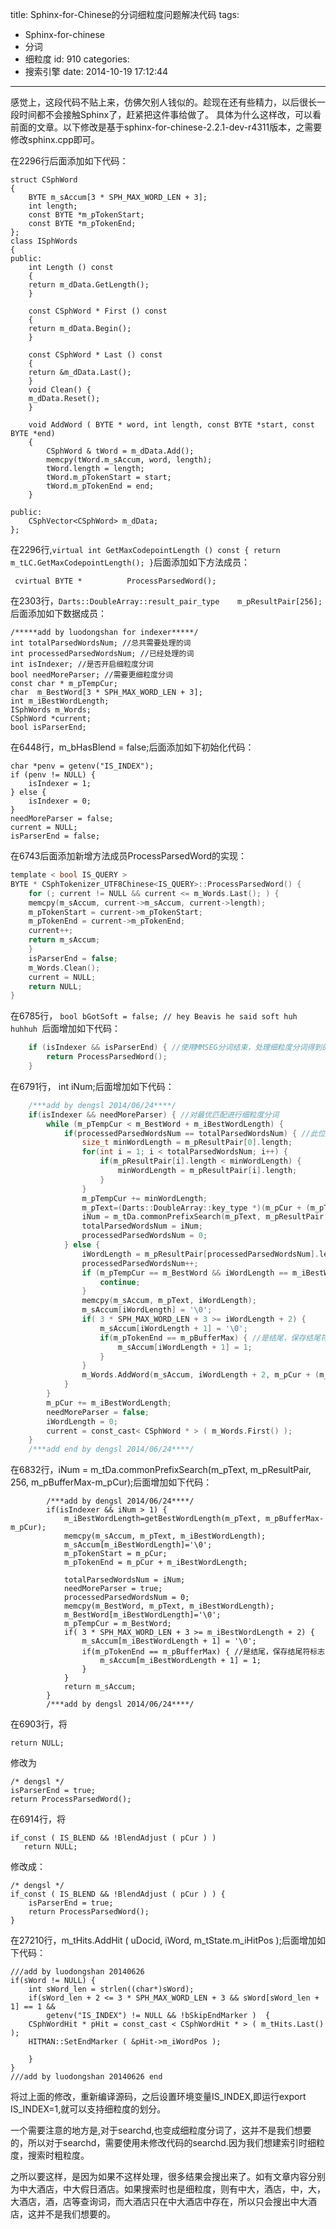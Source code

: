 title: Sphinx-for-Chinese的分词细粒度问题解决代码
tags:
  - Sphinx-for-chinese
  - 分词
  - 细粒度
id: 910
categories:
  - 搜索引擎
date: 2014-10-19 17:12:44
---

感觉上，这段代码不贴上来，仿佛欠别人钱似的。趁现在还有些精力，以后很长一段时间都不会接触Sphinx了，赶紧把这件事给做了。
具体为什么这样改，可以看前面的文章。以下修改是基于sphinx-for-chinese-2.2.1-dev-r4311版本，之需要修改sphinx.cpp即可。

在2296行后面添加如下代码：
``` 
struct CSphWord
{
    BYTE m_sAccum[3 * SPH_MAX_WORD_LEN + 3];
    int length;
    const BYTE *m_pTokenStart;
    const BYTE *m_pTokenEnd;
};
class ISphWords
{
public:
    int Length () const
    {
    return m_dData.GetLength();
    }

    const CSphWord * First () const
    {
    return m_dData.Begin();
    }

    const CSphWord * Last () const
    {
    return &m_dData.Last();
    }
    void Clean() {
    m_dData.Reset();
    }     

    void AddWord ( BYTE * word, int length, const BYTE *start, const BYTE *end)
    {
        CSphWord & tWord = m_dData.Add();
        memcpy(tWord.m_sAccum, word, length);
        tWord.length = length;
        tWord.m_pTokenStart = start;
        tWord.m_pTokenEnd = end;
    }

public:
    CSphVector<CSphWord> m_dData;
};
```

在2296行,`virtual int GetMaxCodepointLength () const { return m_tLC.GetMaxCodepointLength(); }`后面添加如下方法成员：
```
 cvirtual BYTE *          ProcessParsedWord();
```
在2303行，`Darts::DoubleArray::result_pair_type    m_pResultPair[256];`后面添加如下数据成员：
``` 
/*****add by luodongshan for indexer*****/
int totalParsedWordsNum; //总共需要处理的词
int processedParsedWordsNum; //已经处理的词
int isIndexer; //是否开启细粒度分词
bool needMoreParser; //需要更细粒度分词
const char * m_pTempCur;
char  m_BestWord[3 * SPH_MAX_WORD_LEN + 3];
int m_iBestWordLength;
ISphWords m_Words;
CSphWord *current;
bool isParserEnd;
```
在6448行，m_bHasBlend = false;后面添加如下初始化代码：
``` 
char *penv = getenv("IS_INDEX");
if (penv != NULL) {
    isIndexer = 1;
} else {
    isIndexer = 0;
}     
needMoreParser = false;
current = NULL;
isParserEnd = false;
```
在6743后面添加新增方法成员ProcessParsedWord的实现：
``` c
template < bool IS_QUERY >
BYTE * CSphTokenizer_UTF8Chinese<IS_QUERY>::ProcessParsedWord() {
    for (; current != NULL && current <= m_Words.Last(); ) {
    memcpy(m_sAccum, current->m_sAccum, current->length);
    m_pTokenStart = current->m_pTokenStart;
    m_pTokenEnd = current->m_pTokenEnd;
    current++;
    return m_sAccum;
    }
    isParserEnd = false;
    m_Words.Clean();
    current = NULL;
    return NULL;
}
```
在6785行， `bool bGotSoft = false; // hey Beavis he said soft huh huhhuh `后面增加如下代码：
``` c
    if (isIndexer && isParserEnd) { //使用MMSEG分词结束，处理细粒度分词得到的词
        return ProcessParsedWord();
    }  
```
在6791行， int iNum;后面增加如下代码：
``` c
    /***add by dengsl 2014/06/24****/
    if(isIndexer && needMoreParser) { //对最优匹配进行细粒度分词
        while (m_pTempCur < m_BestWord + m_iBestWordLength) {
            if(processedParsedWordsNum == totalParsedWordsNum) { //此位置的前缀词已处理完，跳到下一位置
                size_t minWordLength = m_pResultPair[0].length;
                for(int i = 1; i < totalParsedWordsNum; i++) {
                    if(m_pResultPair[i].length < minWordLength) {
                        minWordLength = m_pResultPair[i].length;
                    }     
                }     
                m_pTempCur += minWordLength;
                m_pText=(Darts::DoubleArray::key_type *)(m_pCur + (m_pTempCur - m_BestWord));
                iNum = m_tDa.commonPrefixSearch(m_pText, m_pResultPair, 256, m_pBufferMax-(m_pCur+(m_pTempCur-m_BestWord)));
                totalParsedWordsNum = iNum;
                processedParsedWordsNum = 0;
            } else {
                iWordLength = m_pResultPair[processedParsedWordsNum].length;
                processedParsedWordsNum++;
                if (m_pTempCur == m_BestWord && iWordLength == m_iBestWordLength) {
                    continue;
                }     
                memcpy(m_sAccum, m_pText, iWordLength);
                m_sAccum[iWordLength] = '\0';
                if( 3 * SPH_MAX_WORD_LEN + 3 >= iWordLength + 2) {
                    m_sAccum[iWordLength + 1] = '\0';
                    if(m_pTokenEnd == m_pBufferMax) { //是结尾，保存结尾符标志
                        m_sAccum[iWordLength + 1] = 1;
                    }     
                }     
                m_Words.AddWord(m_sAccum, iWordLength + 2, m_pCur + (m_pTempCur - m_BestWord), m_pCur + (m_pTempCur - m_BestWord) + iWordLength);
            }     
        }     
        m_pCur += m_iBestWordLength;
        needMoreParser = false;
        iWordLength = 0;
        current = const_cast< CSphWord * > ( m_Words.First() );
    }     
    /***add end by dengsl 2014/06/24****/
```
在6832行，iNum = m_tDa.commonPrefixSearch(m_pText, m_pResultPair, 256, m_pBufferMax-m_pCur);后面增加如下代码：
``` 
        /***add by dengsl 2014/06/24****/
        if(isIndexer && iNum > 1) {
            m_iBestWordLength=getBestWordLength(m_pText, m_pBufferMax-m_pCur);
            memcpy(m_sAccum, m_pText, m_iBestWordLength);
            m_sAccum[m_iBestWordLength]='\0';
            m_pTokenStart = m_pCur;
            m_pTokenEnd = m_pCur + m_iBestWordLength;

            totalParsedWordsNum = iNum;
            needMoreParser = true;
            processedParsedWordsNum = 0;
            memcpy(m_BestWord, m_pText, m_iBestWordLength);
            m_BestWord[m_iBestWordLength]='\0';
            m_pTempCur = m_BestWord;
            if( 3 * SPH_MAX_WORD_LEN + 3 >= m_iBestWordLength + 2) {
                m_sAccum[m_iBestWordLength + 1] = '\0';
                if(m_pTokenEnd == m_pBufferMax) { //是结尾，保存结尾符标志
                    m_sAccum[m_iBestWordLength + 1] = 1;
                }     
            }     
            return m_sAccum;
        }     
        /***add by dengsl 2014/06/24****/
```
在6903行，将
``` 
return NULL;
```
修改为
``` 
/* dengsl */
isParserEnd = true;
return ProcessParsedWord();
```
在6914行，将
``` 
if_const ( IS_BLEND && !BlendAdjust ( pCur ) )
   return NULL;
```
修改成：
``` 
/* dengsl */
if_const ( IS_BLEND && !BlendAdjust ( pCur ) ) {
    isParserEnd = true;
    return ProcessParsedWord();
}  
```
在27210行，m_tHits.AddHit ( uDocid, iWord, m_tState.m_iHitPos );后面增加如下代码：
``` 
///add by luodongshan 20140626
if(sWord != NULL) {
    int sWord_len = strlen((char*)sWord);
    if(sWord_len + 2 <= 3 * SPH_MAX_WORD_LEN + 3 && sWord[sWord_len + 1] == 1 &&
        getenv("IS_INDEX") != NULL && !bSkipEndMarker )  {
    CSphWordHit * pHit = const_cast < CSphWordHit * > ( m_tHits.Last() );
    HITMAN::SetEndMarker ( &pHit->m_iWordPos );

    }     
}     
///add by luodongshan 20140626 end
```
将过上面的修改，重新编译源码，之后设置环境变量IS_INDEX,即运行export IS_INDEX=1,就可以支持细粒度的划分。

一个需要注意的地方是,对于searchd,也变成细粒度分词了，这并不是我们想要的，所以对于searchd，需要使用未修改代码的searchd.因为我们想建索引时细粒度，搜索时粗粒度。

之所以要这样，是因为如果不这样处理，很多结果会搜出来了。如有文章内容分别为中大酒店，中大假日酒店。如果搜索时也是细粒度，则有中大，酒店，中，大，大酒店，酒，店等查询词，而大酒店只在中大酒店中存在，所以只会搜出中大酒店，这并不是我们想要的。
